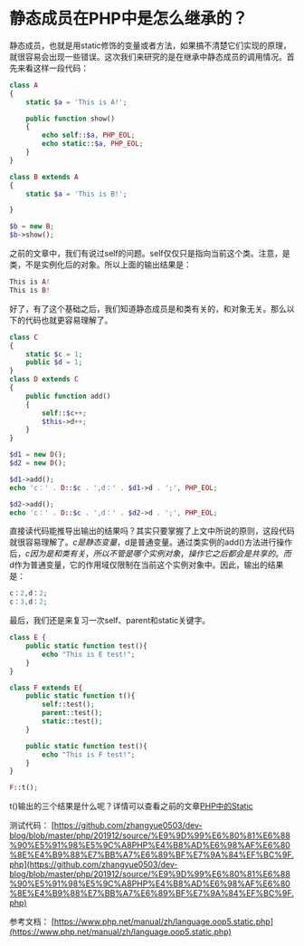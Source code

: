 # 静态成员在PHP中是怎么继承的？

静态成员，也就是用static修饰的变量或者方法，如果搞不清楚它们实现的原理，就很容易会出现一些错误。这次我们来研究的是在继承中静态成员的调用情况。首先来看这样一段代码：

```php
class A
{
    static $a = 'This is A!';

    public function show()
    {
        echo self::$a, PHP_EOL;
        echo static::$a, PHP_EOL;
    }
}

class B extends A
{
    static $a = 'This is B!';

}

$b = new B;
$b->show();
```

之前的文章中，我们有说过self的问题。self仅仅只是指向当前这个类。注意，是类，不是实例化后的对象。所以上面的输出结果是：

```php
This is A!
This is B!
```

好了，有了这个基础之后，我们知道静态成员是和类有关的，和对象无关。那么以下的代码也就更容易理解了。

```php
class C
{
    static $c = 1;
    public $d = 1;
}
class D extends C
{
    public function add()
    {
        self::$c++;
        $this->d++;
    }
}

$d1 = new D();
$d2 = new D();

$d1->add();
echo 'c：' . D::$c . ',d：' . $d1->d . ';', PHP_EOL;

$d2->add();
echo 'c：' . D::$c . ',d：' . $d2->d . ';', PHP_EOL;
```

直接读代码能推导出输出的结果吗？其实只要掌握了上文中所说的原则，这段代码就很容易理解了。$c是静态变量，$d是普通变量。通过类实例的add()方法进行操作后，$c因为是和类有关，所以不管是哪个实例对象，操作它之后都会是共享的。而$d作为普通变量，它的作用域仅限制在当前这个实例对象中。因此，输出的结果是：

```php
c：2,d：2;
c：3,d：2;
```

最后，我们还是来复习一次self、parent和static关键字。

```php
class E {
    public static function test(){
        echo "This is E test!";
    }
}

class F extends E{
    public static function t(){
        self::test();
        parent::test();
        static::test();
    }

    public static function test(){
        echo "This is F test!";
    }
}

F::t();
```

t()输出的三个结果是什么呢？详情可以查看之前的文章[PHP中的Static](https://mp.weixin.qq.com/s/vJc2lXnIg7GCgPkrTh_xsw)

测试代码：
[https://github.com/zhangyue0503/dev-blog/blob/master/php/201912/source/%E9%9D%99%E6%80%81%E6%88%90%E5%91%98%E5%9C%A8PHP%E4%B8%AD%E6%98%AF%E6%80%8E%E4%B9%88%E7%BB%A7%E6%89%BF%E7%9A%84%EF%BC%9F.php](https://github.com/zhangyue0503/dev-blog/blob/master/php/201912/source/%E9%9D%99%E6%80%81%E6%88%90%E5%91%98%E5%9C%A8PHP%E4%B8%AD%E6%98%AF%E6%80%8E%E4%B9%88%E7%BB%A7%E6%89%BF%E7%9A%84%EF%BC%9F.php)

参考文档：
[https://www.php.net/manual/zh/language.oop5.static.php](https://www.php.net/manual/zh/language.oop5.static.php)